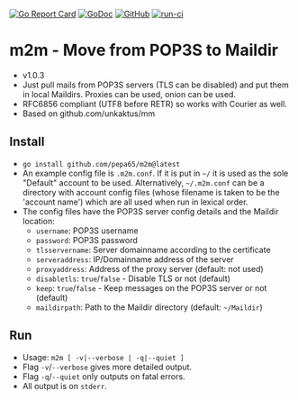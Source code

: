[![Go Report Card](https://goreportcard.com/badge/github.com/pepa65/m2m)](https://goreportcard.com/report/github.com/pepa65/m2m)
[![GoDoc](https://godoc.org/github.com/pepa65/m2m?status.svg)](https://godoc.org/github.com/pepa65/m2m)
[![GitHub](https://img.shields.io/github/license/pepa65/m2m.svg)](LICENSE)
[![run-ci](https://github.com/pepa65/m2m/actions/workflows/ci.yml/badge.svg)](https://github.com/pepa65/m2m/actions/workflows/ci.yml)
# m2m - Move from POP3S to Maildir

* v1.0.3
* Just pull mails from POP3S servers (TLS can be disabled) and put them in
  local Maildirs. Proxies can be used, onion can be used.
* RFC6856 compliant (UTF8 before RETR) so works with Courier as well.
* Based on github.com/unkaktus/mm

## Install
* `go install github.com/pepa65/m2m@latest`
* An example config file is `.m2m.conf`. If it is put in `~/` it is used as
  the sole "Default" account to be used. Alternatively, `~/.m2m.conf` can be
  a directory with account config files (whose filename is taken to be the
  'account name') which are all used when run in lexical order.
* The config files have the POP3S server config details and the Maildir location:
  - `username`: POP3S username
  - `password`: POP3S password
  - `tlsservername`: Server domainname according to the certificate
  - `serveraddress`: IP/Domainname address of the server
  - `proxyaddress`: Address of the proxy server (default: not used)
  - `disabletls`: `true`/`false` - Disable TLS or not (default)
  - `keep`: `true`/`false` - Keep messages on the POP3S server or not (default)
  - `maildirpath`: Path to the Maildir directory (default: `~/Maildir`)

## Run
* Usage: `m2m [ -v|--verbose | -q|--quiet ]`
* Flag `-v`/`--verbose` gives more detailed output.
* Flag `-q`/`--quiet` only outputs on fatal errors.
* All output is on `stderr`.
